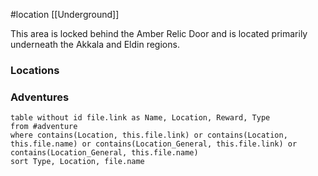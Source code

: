 #location [[Underground]]

This area is locked behind the Amber Relic Door and is located primarily underneath the Akkala and Eldin regions.

### Locations



### Adventures
```dataview
table without id file.link as Name, Location, Reward, Type
from #adventure
where contains(Location, this.file.link) or contains(Location, this.file.name) or contains(Location_General, this.file.link) or contains(Location_General, this.file.name)
sort Type, Location, file.name
```
